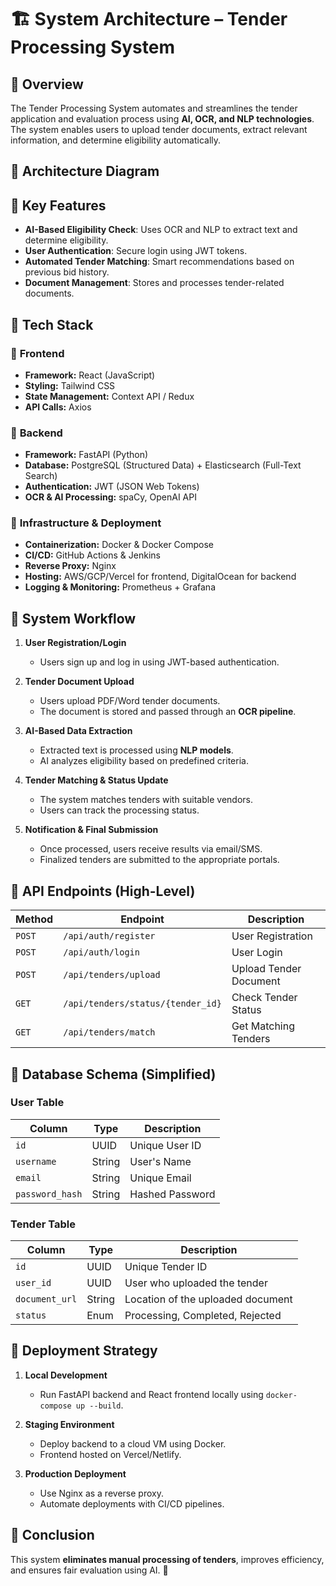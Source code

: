 # 🏗 System Architecture – Tender Processing System

## 📌 Overview
The Tender Processing System automates and streamlines the tender application and evaluation process using **AI, OCR, and NLP technologies**. The system enables users to upload tender documents, extract relevant information, and determine eligibility automatically.

## 📌 Architecture Diagram

## 📌 Key Features
- **AI-Based Eligibility Check**: Uses OCR and NLP to extract text and determine eligibility.
- **User Authentication**: Secure login using JWT tokens.
- **Automated Tender Matching**: Smart recommendations based on previous bid history.
- **Document Management**: Stores and processes tender-related documents.

## 📌 Tech Stack
### 🔹 **Frontend**
- **Framework:** React (JavaScript)
- **Styling:** Tailwind CSS
- **State Management:** Context API / Redux
- **API Calls:** Axios

### 🔹 **Backend**
- **Framework:** FastAPI (Python)
- **Database:** PostgreSQL (Structured Data) + Elasticsearch (Full-Text Search)
- **Authentication:** JWT (JSON Web Tokens)
- **OCR & AI Processing:** spaCy, OpenAI API

### 🔹 **Infrastructure & Deployment**
- **Containerization:** Docker & Docker Compose
- **CI/CD:** GitHub Actions & Jenkins
- **Reverse Proxy:** Nginx
- **Hosting:** AWS/GCP/Vercel for frontend, DigitalOcean for backend
- **Logging & Monitoring:** Prometheus + Grafana

## 📌 System Workflow
1. **User Registration/Login**  
   - Users sign up and log in using JWT-based authentication.

2. **Tender Document Upload**  
   - Users upload PDF/Word tender documents.
   - The document is stored and passed through an **OCR pipeline**.

3. **AI-Based Data Extraction**  
   - Extracted text is processed using **NLP models**.
   - AI analyzes eligibility based on predefined criteria.

4. **Tender Matching & Status Update**  
   - The system matches tenders with suitable vendors.
   - Users can track the processing status.

5. **Notification & Final Submission**  
   - Once processed, users receive results via email/SMS.
   - Finalized tenders are submitted to the appropriate portals.

## 📌 API Endpoints (High-Level)
| Method | Endpoint | Description |
|--------|---------|-------------|
| `POST` | `/api/auth/register` | User Registration |
| `POST` | `/api/auth/login` | User Login |
| `POST` | `/api/tenders/upload` | Upload Tender Document |
| `GET` | `/api/tenders/status/{tender_id}` | Check Tender Status |
| `GET` | `/api/tenders/match` | Get Matching Tenders |

## 📌 Database Schema (Simplified)
### **User Table**
| Column | Type | Description |
|--------|------|-------------|
| `id` | UUID | Unique User ID |
| `username` | String | User's Name |
| `email` | String | Unique Email |
| `password_hash` | String | Hashed Password |

### **Tender Table**
| Column | Type | Description |
|--------|------|-------------|
| `id` | UUID | Unique Tender ID |
| `user_id` | UUID | User who uploaded the tender |
| `document_url` | String | Location of the uploaded document |
| `status` | Enum | Processing, Completed, Rejected |

## 📌 Deployment Strategy
1. **Local Development**  
   - Run FastAPI backend and React frontend locally using `docker-compose up --build`.

2. **Staging Environment**  
   - Deploy backend to a cloud VM using Docker.
   - Frontend hosted on Vercel/Netlify.

3. **Production Deployment**  
   - Use Nginx as a reverse proxy.
   - Automate deployments with CI/CD pipelines.

## 📌 Conclusion
This system **eliminates manual processing of tenders**, improves efficiency, and ensures fair evaluation using AI. 🚀
